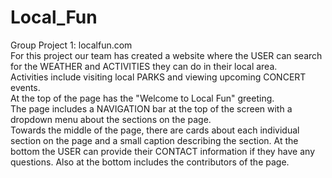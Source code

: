 # Local_Fun
Group Project 1: localfun.com <br>
For this project our team has created a website where the USER can search for the WEATHER and ACTIVITIES they can do in their local area. <br>
Activities include visiting local PARKS and viewing upcoming CONCERT events. <br>
At the top of the page has the "Welcome to Local Fun" greeting. <br>
The page includes a NAVIGATION bar at the top of the screen with a dropdown menu about the sections on the page. <br>
Towards the middle of the page, there are cards about each individual section on the page and a small caption describing the section.
At the bottom the USER can provide their CONTACT information if they have any questions.
Also at the bottom includes the contributors of the page.
